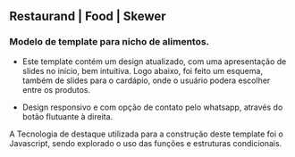 ## Restaurand | Food | Skewer

### Modelo de template para nicho de alimentos.

- Este template contém um design atualizado, com uma apresentação de slides no início, bem intuitiva.
Logo abaixo, foi feito um esquema, também de slides para o cardápio, onde o usuário podera escolher entre os produtos.

- Design responsivo e com opção de contato pelo whatsapp, através do botão flutuante à direita.

A Tecnologia de destaque utilizada para a construção deste template foi o Javascript, sendo explorado o uso das funções e estruturas condicionais.

 